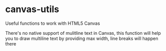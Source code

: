 # canvas-utils
Useful functions to work with HTML5 Canvas

There's no native support of mulitline text in Canvas,
this function will help you to draw multiline text
by providing max width, line breaks will happen there
